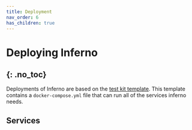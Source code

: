 ```yaml
---
title: Deployment
nav_order: 6
has_children: true
---
```

# Deploying Inferno
{: .no_toc}
---
Deployments of Inferno are based on the [test kit
template](https://github.com/inferno-framework/inferno-template). This template
contains a `docker-compose.yml` file that can run all of the services inferno
needs.

## Services
